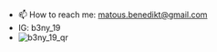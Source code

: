 - 📫 How to reach me: matous.benedikt@gmail.com
- IG: b3ny_19
- ![b3ny_19_qr](https://user-images.githubusercontent.com/101430369/180504456-bdc1b9af-56ea-450b-8ac9-1c0ee4cd17d4.png)


<!---
MatBen19/MatBen19 is a ✨ special ✨ repository because its `README.md` (this file) appears on your GitHub profile.
You can click the Preview link to take a look at your changes.
--->
